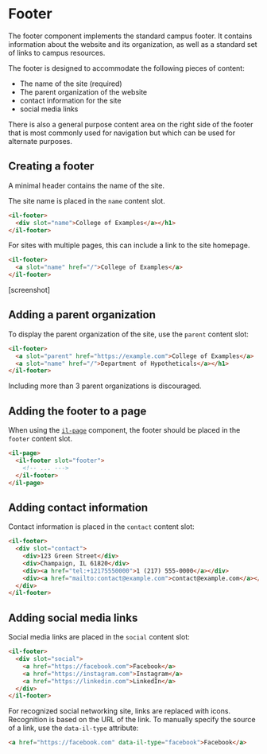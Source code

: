 # Footer

The footer component implements the standard campus footer. It contains information about the website and its organization, as well as a standard set of links to campus resources.

The footer is designed to accommodate the following pieces of content:

* The name of the site (required)
* The parent organization of the website
* contact information for the site
* social media links

There is also a general purpose content area on the right side of the footer that is most commonly used for navigation but which can be used for alternate purposes.

## Creating a footer

A minimal header contains the name of the site. 

The site name is placed in the `name` content slot.

```html
<il-footer>
  <div slot="name">College of Examples</a></h1>
</il-footer>
```
For sites with multiple pages, this can include a link to the site homepage.

```html
<il-footer>
  <a slot="name" href="/">College of Examples</a>
</il-footer>
```

[screenshot]

## Adding a parent organization

To display the parent organization of the site, use the `parent` content slot:

```html
<il-footer>
  <a slot="parent" href="https://example.com">College of Examples</a>
  <a slot="name" href="/">Department of Hypotheticals</a></h1>
</il-footer>
```

Including more than 3 parent organizations is discouraged.

## Adding the footer to a page

When using the [`il-page`](../il-page/README.md) component, the footer should be placed in the `footer` content slot.

```html
<il-page>
  <il-footer slot="footer">
    <!-- ... --->
  </il-footer>
</il-page>
```
## Adding contact information

Contact information is placed in the `contact` content slot:

```html
<il-footer>
  <div slot="contact">
    <div>123 Green Street</div>
    <div>Champaign, IL 61820</div>
    <div><a href="tel:+12175550000">1 (217) 555-0000</a></div>
    <div><a href="mailto:contact@example.com">contact@example.com</a></div>
  </div>
</il-footer>
```

## Adding social media links

Social media links are placed in the `social` content slot:

```html
<il-footer>
  <div slot="social">
    <a href="https://facebook.com">Facebook</a>
    <a href="https://instagram.com">Instagram</a>
    <a href="https://linkedin.com">LinkedIn</a>
  </div>
</il-footer>
```

For recognized social networking site, links are replaced with icons. Recognition is based on the URL of the link. To manually specify the source of a link, use the `data-il-type` attribute:

```html
<a href="https://facebook.com" data-il-type="facebook">Facebook</a>
```

